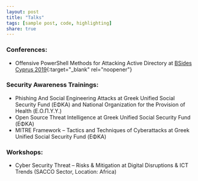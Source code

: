 ```yaml
---
layout: post
title: "Talks"
tags: [sample post, code, highlighting]
share: true
---
```


### Conferences:
* Offensive PowerShell Methods for Attacking Active Directory at [BSides Cyprus 2019](https://bsidescyprus.com/){:target="_blank" rel="noopener"}

### Security Awareness Trainings:
* Phishing And Social Engineering Attacks at Greek Unified Social Security Fund (ΕΦΚΑ) and National Organization
for the Provision of Health (Ε.Ο.Π.Υ.Υ.)
* Open Source Threat Intelligence at Greek Unified Social Security Fund (ΕΦΚΑ)
* MITRE Framework – Tactics and Techniques of Cyberattacks at Greek Unified Social Security Fund (ΕΦΚΑ)

### Workshops:
* Cyber Security Threat – Risks & Mitigation at Digital Disruptions & ICT Trends (SACCO Sector, Location: Africa) 
